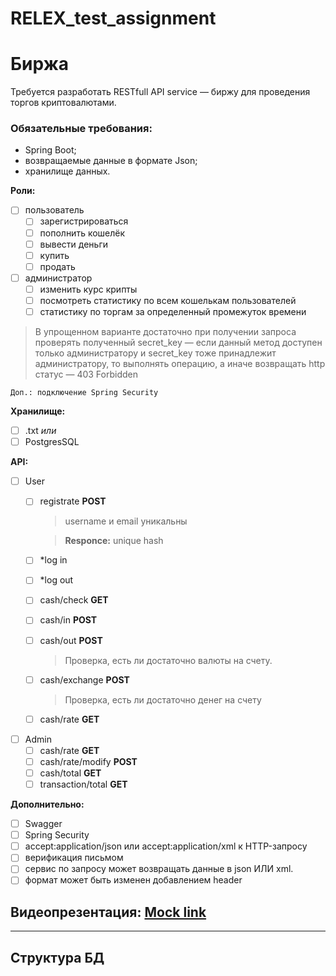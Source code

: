 # RELEX_test_assignment
# Биржа

Требуется разработать RESTfull API service — биржу для проведения торгов криптовалютами. 

### Обязательные требования:
* Spring Boot;
* возвращаемые данные в формате Json;
* хранилище данных.

**Роли:**
- [ ] пользователь
  - [ ] зарегистрироваться
  - [ ] пополнить кошелёк
  - [ ] вывести деньги
  - [ ] купить
  - [ ] продать
- [ ] администратор
  - [ ] изменить курс крипты
  - [ ] посмотреть статистику по всем кошелькам пользователей
  - [ ] статистику по торгам за определенный промежуток времени

> В упрощенном варианте достаточно при получении запроса проверять полученный secret_key — если данный метод доступен только администратору и  secret_key тоже принадлежит  администратору, то выполнять операцию, а иначе возвращать http статус — 403 Forbidden

`Доп.: подключение Spring Security`

**Хранилище:**
- [ ] .txt
  *или*
- [ ] PostgresSQL

**API:**
- [ ] User
  - [ ] registrate **POST**
    >username и email уникальны
    
    >**Responce:** unique hash
    
  - [ ] \*log in
  - [ ] \*log out
  - [ ] cash/check  **GET**
  - [ ] cash/in **POST**
  - [ ] cash/out **POST**
    > Проверка, есть ли достаточно валюты на счету.
  - [ ] cash/exchange **POST**
    > Проверка, есть ли достаточно денег на счету
  - [ ] cash/rate **GET**
- [ ] Admin
  - [ ] cash/rate **GET**
  - [ ] cash/rate/modify  **POST**
  - [ ] cash/total  **GET**
  - [ ] transaction/total **GET**
    
**Дополнительно:**
- [ ] Swagger
- [ ] Spring Security
- [ ] accept:application/json или accept:application/xml к HTTP-запросу
- [ ] верификация письмом
- [ ] сервис по запросу может возвращать данные в json ИЛИ xml.
- [ ] формат может быть изменен добавлением header

## Видеопрезентация: [Mock link](https://www.youtube.com/watch?v=oHg5SJYRHA0)
***
## Структура БД


